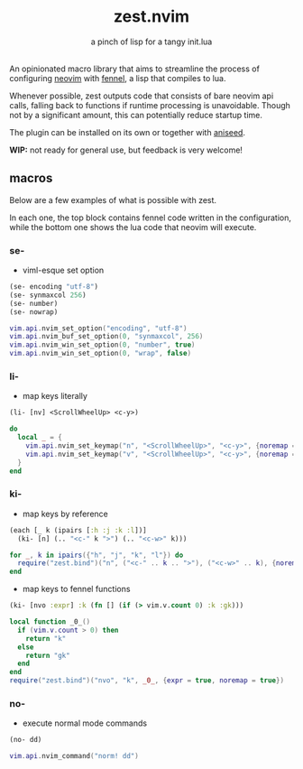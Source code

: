 <div align="center">
<h1 align="center">
  zest.nvim
</h1>
a pinch of lisp for a tangy init.lua
</div>
<br>

An opinionated macro library that aims to streamline the process of configuring [neovim](https://neovim.io/) with [fennel](https://fennel-lang.org/), a lisp that compiles to lua.

Whenever possible, zest outputs code that consists of bare neovim api calls, falling back to functions if runtime processing is unavoidable. Though not by a significant amount, this can potentially reduce startup time.

The plugin can be installed on its own or together with [aniseed](https://github.com/Olical/aniseed).

**WIP:** not ready for general use, but feedback is very welcome!

## macros
Below are a few examples of what is possible with zest.

In each one, the top block contains fennel code written in the configuration, while the bottom one shows the lua code that neovim will execute.

### se-
- viml-esque set option

```clojure
(se- encoding "utf-8")
(se- synmaxcol 256)
(se- number)
(se- nowrap)
```
```lua
vim.api.nvim_set_option("encoding", "utf-8")
vim.api.nvim_buf_set_option(0, "synmaxcol", 256)
vim.api.nvim_win_set_option(0, "number", true)
vim.api.nvim_win_set_option(0, "wrap", false)
```

### li-
- map keys literally
```clojure
(li- [nv] <ScrollWheelUp> <c-y>)
```
```lua
do
  local _ = {
    vim.api.nvim_set_keymap("n", "<ScrollWheelUp>", "<c-y>", {noremap = true}),
    vim.api.nvim_set_keymap("v", "<ScrollWheelUp>", "<c-y>", {noremap = true})
  }
end
```

### ki-
- map keys by reference
```clojure
(each [_ k (ipairs [:h :j :k :l])]
  (ki- [n] (.. "<c-" k ">") (.. "<c-w>" k)))
```
```lua
for _, k in ipairs({"h", "j", "k", "l"}) do
  require("zest.bind")("n", ("<c-" .. k .. ">"), ("<c-w>" .. k), {noremap = true})
end
```

- map keys to fennel functions
```clojure
(ki- [nvo :expr] :k (fn [] (if (> vim.v.count 0) :k :gk)))
```
```lua
local function _0_()
  if (vim.v.count > 0) then
    return "k"
  else
    return "gk"
  end
end
require("zest.bind")("nvo", "k", _0_, {expr = true, noremap = true})
```

### no-
- execute normal mode commands
```clojure
(no- dd)
```
```lua
vim.api.nvim_command("norm! dd")
```
